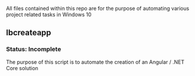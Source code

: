 All files contained within this repo are for the purpose of automating various project related tasks in Windows 10

## lbcreateapp
### Status: Incomplete
The purpose of this script is to automate the creation of an Angular / .NET Core solution
